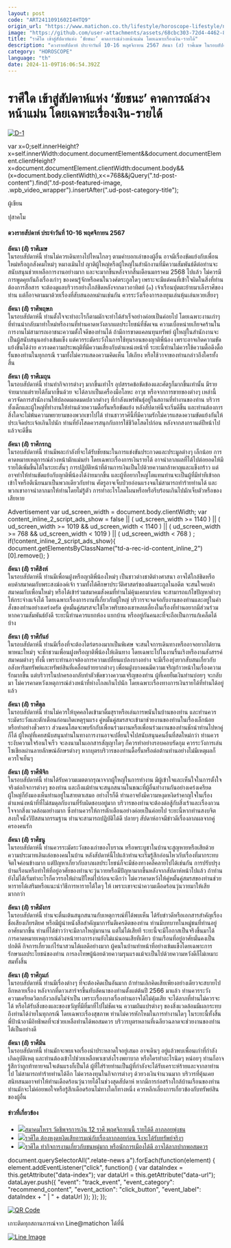 ```yaml
---
layout: post
code: "ART2411091602I4HTQ9"
origin_url: "https://www.matichon.co.th/lifestyle/horoscope-lifestyle/news_4888829"
image: "https://github.com/user-attachments/assets/68cbc303-72d4-4462-8a34-dc12f0280309"
title: "ราศีใด เข้าสู่สัปดาห์แห่ง ‘ชัยชนะ’ คาดการณ์ล่วงหน้าแม่น โดยเฉพาะเรื่องเงิน-รายได้"
description: "ดวงรายสัปดาห์ ประจำวันที่ 10-16 พฤศจิกายน 2567 ลัคนา (ลั) ราศีเมษ ในรอบสัปดาห์นี้ ท่านไม่ควรเดินทางไปไหนไกลๆ ตามคำบอกเล่าของผู้อื่น"
category: "HOROSCOPE"
language: "th"
date: 2024-11-09T16:06:54.392Z
---
```


# ราศีใด เข้าสู่สัปดาห์แห่ง ‘ชัยชนะ’ คาดการณ์ล่วงหน้าแม่น โดยเฉพาะเรื่องเงิน-รายได้

[![](https://www.matichon.co.th/wp-content/uploads/2024/11/D-1-1.jpg "D-1")](https://www.matichon.co.th/wp-content/uploads/2024/11/D-1-1.jpg)

var x=0;self.innerHeight?x=self.innerWidth:document.documentElement&&document.documentElement.clientHeight?x=document.documentElement.clientWidth:document.body&&(x=document.body.clientWidth),x<=768&&jQuery(".td-post-content").find(".td-post-featured-image, .wpb\_video\_wrapper").insertAfter(".ud-post-category-title");

ผู้เขียน

ปุสาคโม

#### **ดวงรายสัปดาห์ ประจำวันที่ 10-16 พฤศจิกายน 2567**

**ลัคนา (ลั) ราศีเมษ**  
ในรอบสัปดาห์นี้ ท่านไม่ควรเดินทางไปไหนไกลๆ ตามคำบอกเล่าของผู้อื่น อาจมีเรื่องขัดแย้งกับเพื่อนใหม่หรือถูกสังคมใหม่ๆ หมางเมินไป ญาติผู้ใหญ่หรือผู้ใหญ่ในสำนักงานที่มีความสัมพันธ์ดีต่อท่านจะสนับสนุนช่วยเหลือการงานอย่างมาก และจะมากขึ้นหลังจากสิ้นเดือนมกราคม 2568 ไปแล้ว ไม่ควรมีการพูดคุยกันถึงเรื่องเก่าๆ ของคนรู้จักหรือคนในวงศ์ตระกูลใดๆ เพราะจะมีแต่คนที่เข้าใจผิดในสิ่งที่ท่านต้องการสื่อสาร จะต้องดูแลบริวารอย่างใกล้ชิดหลังจากดาวอาทิตย์ (๑) เจ้าเรือนปุตตะย้ายมาเล็งราศีของท่าน แต่ก็อาจตามมาด้วยเรื่องที่สับสนอลหม่านเช่นกัน ควรระวังเรื่องการลงทุนเล่นหุ้นเล่นหวยเสี่ยงๆ

**ลัคนา (ลั) ราศีพฤษภ**  
ในรอบสัปดาห์นี้ ท่านตั้งใจจะทำอะไรก็ตามมักจะทำได้สำเร็จอย่างค่อยเป็นค่อยไป โดยเฉพาะงานเก่าๆ ที่ท่านนำกลับมาทำใหม่หรืองานที่ท่านคาดหวังลาภผลประโยชน์ที่ชัดเจน ความเบื่อหน่ายเกียจคร้านในการงานไม่สามารถเอาชนะความตั้งใจดีของท่านได้ ถ้ามีการขาดแคลนทุนทรัพย์ ผู้ใหญ่ในสำนักงานจะเป็นผู้สนับสนุนอย่างเข้มแข็ง แต่ควรระมัดระวังในการใช้ทุนรอนของญาติพี่น้อง เพราะอาจเกิดความขัดแย้งขึ้นได้ง่าย ควรงดความประพฤติที่มีความเสี่ยงกับตำแหน่งหน้าที่ ระยะนี้ท่านไม่ควรใช้ความดื้อดึงดื้อรั้นของท่านในทุกกรณี รวมทั้งไม่ควรแสดงความคิดเห็น โต้เถียง หรือใช้วาจาของท่านกล่าวถึงใครทั้งสิ้น

**ลัคนา (ลั) ราศีเมถุน**  
ในรอบสัปดาห์นี้ ท่านทำกิจการต่างๆ มากขึ้นเท่าไร อุปสรรคข้อขัดข้องและศัตรูก็มากขึ้นเท่านั้น มีรายจ่ายมากแต่รายได้ก็มากขึ้นด้วย จะได้ลาภเป็นเครื่องมือโลหะ อาวุธ หรือจากการขายของต่างๆ เหล่านี้ ควรจัดการสำนักงานให้ปลอดมอดมดปลวกต่างๆ ที่กำลังแพร่พันธุ์อยู่ในสถานที่ทำงานของท่าน บริวารทั้งเด็กและผู้ใหญ่ที่ทำงานให้ท่านด้วยความดื้อรั้นหรือขัดแย้ง หลังสัปดาห์นี้จะเริ่มดีขึ้น และท่านต้องการสิ่งใดจะไม่พ้นความพยายามของพวกเขาไปได้ ท่านชาวราศีนี้ที่มีความรักไม่ควรแสดงความขัดแย้งกันให้ประเจิดประเจ้อเกินไปนัก ท่านที่ยังโสดควรสนุกกับการใช้ชีวิตโสดไปก่อน หลังจากสงกรานต์ปีหน้าไปแล้วจะดีขึ้น

**ลัคนา (ลั) ราศีกรกฎ**  
ในรอบสัปดาห์นี้ ท่านมีพละกำลังที่จะได้รับชัยชนะในการแข่งขันประกวดและประมูลต่างๆ เล็กน้อย การคาดหมายเหตุการณ์ล่วงหน้ามักแม่นยำ โดยเฉพาะเรื่องการเงินรายได้ อาจนำลาภผลที่ได้ไปต่อยอดให้มีรายได้เพิ่มขึ้นได้ในระยะสั้นๆ การปฏิบัติหน้าที่ด้านการเงินเป็นไปด้วยความกล้าหาญและแข็งกร้าว แต่อาจทำให้ท่านขัดแย้งกับญาติพี่น้องได้ง่ายมากขึ้น และผู้ที่อยากใหญ่โตแทนท่านจะเป็นผู้ที่มีท่าทีเข้าอกเข้าใจหรือตีเนียนมาเป็นพวกเดียวกับท่าน ศัตรูอาจเจ็บป่วยอ่อนแรงจนไม่สามารถทำร้ายท่านได้ และพวกเขาอาจนำลาภมาให้ท่านโดยไม่รู้ตัว การทำอะไรโลดโผนหรือหรือรีบร้อนเกินไปมักเจ็บตัวหรือของเสียหาย

Advertisement var ud\_screen\_width = document.body.clientWidth; var content\_inline\_2\_script\_ads\_show = false || ( ud\_screen\_width >= 1140 ) || ( ud\_screen\_width >= 1019 && ud\_screen\_width < 1140 ) || ( ud\_screen\_width >= 768 && ud\_screen\_width < 1019 ) || ( ud\_screen\_width < 768 ) ; if(!content\_inline\_2\_script\_ads\_show){ document.getElementsByClassName("td-a-rec-id-content\_inline\_2")\[0\].remove(); }

**ลัคนา (ลั) ราศีสิงห์**  
ในรอบสัปดาห์นี้ ท่านมีเพื่อนฝูงหรือญาติพี่น้องใหม่ๆ เป็นชาวต่างชาติต่างศาสนา อาจได้ใกล้ชิดหรือคบค้าสมาคมกับพระสงฆ์องค์เจ้า รวมทั้งได้ศึกษาประวัติศาสตร์ของต้นตระกูลในอดีต จะสนใจคบค้าสมาคมกับเพื่อนใหม่ๆ หรือได้เข้าร่วมสมาคมสังคมที่ท่านไม่คุ้นเคยมาก่อน จะสามารถแก้ไขปัญหาต่างๆ ให้กระจ่างแจ้งได้ โดยเฉพาะเรื่องการงานที่เกี่ยวกับผู้ใหญ่ บริวารจะจดจ่อกับงานของท่านและอยู่ในคำสั่งของท่านอย่างเคร่งครัด คู่หมั้นคู่สมรสจะใช้ไหวพริบของเขาหลบเลี่ยงในเรื่องที่ท่านอยากมีส่วนร่วม หากความสัมพันธ์ยังดี ระยะนี้ท่านควรแยกห้อง แยกบ้าน หรืออยู่กันคนละที่จะถือเป็นการแก้เคล็ดได้บ้าง

**ลัคนา (ลั) ราศีกันย์**  
ในรอบสัปดาห์นี้ ท่านมีเรื่องที่จะต้องไตร่ตรองมากเป็นพิเศษ จะสนใจการเดินทางหรืออาจอยากได้ยานพาหนะใหม่ๆ จะชักชวนเพื่อนฝูงหรือญาติพี่น้องให้เดินทาง โดยเฉพาะไปในงานรื่นเริงหรืองานสังสรรค์สมาคมต่างๆ ทั้งนี้ เพราะท่านอาจต้องการความเปลี่ยนแปลงบางอย่าง จะมีเรื่องยุ่งยากสับสนเกี่ยวกับอสังหาริมทรัพย์และทรัพย์สินที่เคลื่อนย้ายยากต่างๆ เพื่อนฝูงบางคนมีความเจริญก้าวหน้าในเรื่องความรักมากขึ้น แต่บริวารในปกครองกลับทำตัวขัดขวางความเจริญของท่าน ผู้ที่เคยยืมเงินท่านบ่อยๆ จะกลับมา ไม่ควรคาดหวังเหตุการณ์ล่วงหน้าที่ห่างไกลเกินไปนัก โดยเฉพาะเรื่องทางการเงินรายได้ที่ท่านได้อยู่แล้ว

**ลัคนา (ลั) ราศีตุล**  
ในรอบสัปดาห์นี้ ท่านไม่ควรให้บุคคลใดเข้ามาดื่มสุราหรือเล่นการพนันในบ้านของท่าน และท่านควรระมัดระวังและตักเตือนก่อนเกิดเหตุรุนแรง คู่หมั้นคู่สมรสจะเข้ามาช่วยงานของท่านในเรื่องเล็กน้อย หรือทำอย่างชั่วคราว ส่วนคนโสดจะพบรักกับเพื่อนร่วมงานหรือเพื่อนร่วมงานของท่านชักนำท่านไปหาคู่ก็ได้ ผู้ใหญ่ที่เคยสนับสนุนท่านในทางการงานอาจเปลี่ยนใจไปสนับสนุนคนอื่นที่สดใหม่กว่า ท่านควรระงับความใจร้อนใจเร็ว จะลงนามในเอกสารสัญญาใดๆ ก็ควรทำอย่างรอบคอบรัดกุม ควรระวังการเล่นโซเชียลผ่านลายลักษณ์อักษรต่างๆ หากบุตรบริวารของท่านดื้อรั้นหรือต่อต้านท่านอย่างไม่มีเหตุผลก็ควรใจเย็นๆ

**ลัคนา (ลั) ราศีพิจิก**  
ในรอบสัปดาห์นี้ ท่านได้รับความเมตตากรุณาจากผู้ใหญ่ในการทำงาน มีผู้เข้าใจและเห็นใจในการตั้งใจจริงต่อกิจการต่างๆ ของท่าน และถึงแม้ท่านจะสนุกสนานในขณะที่ผู้อื่นทำงานกันอย่างเคร่งเครียด ผู้ใหญ่ก็ยังมองเห็นท่านอยู่ในสายตาเสมอ อย่างไรก็ดี ท่านอาจยังมีความหงุดหงิดรำคาญใจในเรื่องตำแหน่งหน้าที่ที่ไม่สมดุลกับงานที่รับผิดชอบอยู่มาก บริวารของท่านจะต้องต่อสู้กับสิ่งเร้าและเรื่องกวนใจจากสิ่งแวดล้อมอย่างมาก ซึ่งท่านควรให้การตักเตือนอย่างค่อยเป็นค่อยไป ระยะนี้หากท่านสงบจิตสงบใจนั่งวิปัสสนากรรมฐาน ท่านจะสามารถปฏิบัติได้ดี ปลายๆ สัปดาห์อาจมีข่าวดีเรื่องลาภผลจากคู่ครองคนรัก

**ลัคนา (ลั) ราศีธนู**  
ในรอบสัปดาห์นี้ ท่านควรระมัดระวังของเก่าของโบราณ หรือพระบูชาในบ้านจะสูญหายหรือเสียด้วยความประมาทเลินเล่อของคนในบ้าน หลังสัปดาห์นี้ไปแล้วท่านจะเริ่มรู้สึกอ่อนไหวกับเรื่องที่มากระทบจิตใจค่อนข้างมาก แต่ปัญหาเกี่ยวกับลาภผลประโยชน์ก็จะมีช่องทางคลี่คลายไปได้เช่นกัน การปรับปรุงบ้านเรือนหรือทำให้ที่อยู่อาศัยของท่านจะวุ่นวายหรือมีปัญหามากขึ้นหลังจากสัปดาห์หน้าไปแล้ว ถ้าท่านยังไม่ได้เริ่มทำอะไรก็ควรรอให้ผ่านปีใหม่ไปก่อนจะดีกว่า ไม่ควรคาดหวังให้คู่หมั้นคู่สมรสของท่านช่วยหารายได้เสริมหรือแนะนำวิธีการหารายได้ใดๆ ให้ เพราะเขาจะนำความเดือดร้อนวุ่นวายมาให้เสียมากกว่า

**ลัคนา (ลั) ราศีมังกร**  
ในรอบสัปดาห์นี้ ท่านจะตื่นเต้นสนุกสนานกับเหตุการณ์ที่ได้พบเห็น ได้รับข่าวดีหรือเอกสารสำคัญเรื่องชื่อเสียงเกียรติยศ หรือมีผู้นำหนังสือสำคัญมาการันตีเครดิตของท่าน ท่านมีบทบาทในหมู่ชนที่ท่านอยู่อาศัยมากขึ้น ท่านที่ได้ข่าวว่าจะมีลาภใหญ่มานาน แต่ไม่ได้เสียที ระยะนี้จะมีโอกาสเป็นจริงขึ้นมาได้ การคาดหมายเหตุการณ์ล่วงหน้าทางการงานยังไม่แน่นอนเสียทีเดียว บ้านเรือนที่อยู่อาศัยมั่นคงเป็นปกติดี กิจการเกี่ยวแก่ไร่นาสวนได้ผลดีอย่างมาก ผู้คนในบ้านทำหน้าที่อย่างเข้มแข็งโดยเฉพาะการรักษาผลประโยชน์ของท่าน การลงโทษผู้น้อยด้วยความรุนแรงแม้จะเป็นไปด้วยความหวังดีก็ไม่เหมาะสมทั้งสิ้น

**ลัคนา (ลั) ราศีกุมภ์**  
ในรอบสัปดาห์นี้ ท่านมีเรื่องต่างๆ ที่จะต้องคิดเป็นอันมาก ถ้าท่านเลิกคิดเสียเพียงอย่างเดียวจะสบายไปอีกหลายเรื่อง หลังจากที่ดาวเสาร์จรขึ้นทับลัคนาของท่านตั้งแต่ต้นปี 2566 มาแล้ว ท่านควรระวังความเครียดวิตกกังวลอันไม่จำเป็น เพราะเรื่องบางเรื่องท่านอาจได้ไม่คุ้มเสีย จะได้ลาภที่ท่านไม่ควรจะได้ หรือได้รับสิ่งของและของขวัญที่มีที่มาที่ไปไม่ชัดเจน ความผันแปรต่างๆ ของสิ่งแวดล้อมมีผลกระทบถึงท่านได้ง่ายในทุกกรณี โดยเฉพาะเรื่องสุขภาพ ท่านไม่ควรหักโหมในการทำงานใดๆ ในระยะนี้ทั้งสิ้น พี่ป้าน้าอามีอิทธิพลที่จะช่วยเหลือท่านได้พอสมควร บริวารบุตรหลานที่เฉลียวฉลาดจะช่วยงานของท่านได้เป็นอย่างดี

**ลัคนา (ลั) ราศีมีน**  
ในรอบสัปดาห์นี้ ท่านมักจะพบเจอเรื่องน่าประหลาดใจอยู่เสมอ อาจเดินๆ อยู่แล้วพบเพื่อนเก่าที่กำลังเกิดอุบัติเหตุ และท่านต้องเข้าไปช่วยเหลือพาเขาส่งโรงพยาบาล หรือใครทำอะไรนิดๆ หน่อยๆ ท่านก็อาจรู้สึกว่าถูกท้าทายจนใจเต้นแรงก็เป็นได้ ผู้ที่ใส่ร้ายท่านเป็นผู้ที่กำลังจะได้รับเคราะห์ร้ายและจากลาท่านไป ไม่สามารถทำร้ายท่านได้อีก ไม่ควรลงทุนในกิจการต่างๆ ด้วยวงเงินจำนวนมาก บริวารที่คุ้นเคยสนิทสนมอาจทำให้ท่านเดือดร้อนวุ่นวายได้ในช่วงสุดสัปดาห์ หากมีการก่อสร้างใกล้บ้านเรือนของท่าน ท่านมักจะไม่ค่อยพอใจหรือรู้สึกเดือดร้อนไม่ทางใดก็ทางหนึ่ง ควรหลีกเลี่ยงการเกี่ยวข้องกับทรัพย์สินของผู้อื่น

#### ข่าวที่เกี่ยวข้อง

*   [![](https://www.matichon.co.th/wp-content/uploads/2024/11/วัดชีพจรการเงิน.jpg)สมาคมโหรฯ วัดชีพจรการเงิน 12 ราศี พฤศจิกายนนี้ รายได้ดี ลาภลอยพุ่งชน](https://www.matichon.co.th/lifestyle/horoscope-lifestyle/news_4890385)
*   [![](https://www.matichon.co.th/wp-content/uploads/2024/11/ดวงรายวัน12ราศี-728x520-เสา.jpg)ราศีใด ต้องหงุดหงิดเสียอารมณ์กับเรื่องลาภลอยก่อน จึงจะได้รับทรัพย์จริงๆ](https://www.matichon.co.th/lifestyle/horoscope-lifestyle/news_4886927)
*   [![](https://www.matichon.co.th/wp-content/uploads/2024/11/ดวงรายวัน12ราศี-728x520-ศุก.jpg)ราศีใด ทำกิจการงานเกี่ยวกับชนหมู่มาก หรือนักการเมืองได้ดี อาจได้ลาภปากพอสมควร](https://www.matichon.co.th/lifestyle/horoscope-lifestyle/news_4884875)

document.querySelectorAll(".relate-news a").forEach(function(element) { element.addEventListener("click", function() { var dataIndex = this.getAttribute("data-index"); var dataUrl = this.getAttribute("data-url"); dataLayer.push({ "event": "track\_event", "event\_category": "recommend\_content", "event\_action": "click\_button", "event\_label": dataIndex + " | " + dataUrl }); }); });

[![QR Code](https://www.matichon.co.th/wp-content/uploads/2023/07/wob1371z.jpg)](https://lin.ee/ht0nDxX)

เกาะติดทุกสถานการณ์จาก Line@matichon ได้ที่นี่

[![Line Image](https://www.matichon.co.th/wp-content/uploads/2023/07/th.png)](https://lin.ee/ht0nDxX)